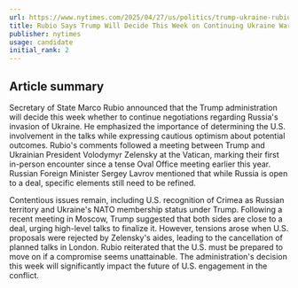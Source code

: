 ```yaml
---
url: https://www.nytimes.com/2025/04/27/us/politics/trump-ukraine-rubio-zelensky-putin.html
title: Rubio Says Trump Will Decide This Week on Continuing Ukraine War Talks
publisher: nytimes
usage: candidate
initial_rank: 2
---
```

## Article summary
Secretary of State Marco Rubio announced that the Trump administration will decide this week whether to continue negotiations regarding Russia's invasion of Ukraine. He emphasized the importance of determining the U.S. involvement in the talks while expressing cautious optimism about potential outcomes. Rubio's comments followed a meeting between Trump and Ukrainian President Volodymyr Zelensky at the Vatican, marking their first in-person encounter since a tense Oval Office meeting earlier this year. Russian Foreign Minister Sergey Lavrov mentioned that while Russia is open to a deal, specific elements still need to be refined. 

Contentious issues remain, including U.S. recognition of Crimea as Russian territory and Ukraine's NATO membership status under Trump. Following a recent meeting in Moscow, Trump suggested that both sides are close to a deal, urging high-level talks to finalize it. However, tensions arose when U.S. proposals were rejected by Zelensky's aides, leading to the cancellation of planned talks in London. Rubio reiterated that the U.S. must be prepared to move on if a compromise seems unattainable. The administration's decision this week will significantly impact the future of U.S. engagement in the conflict.
